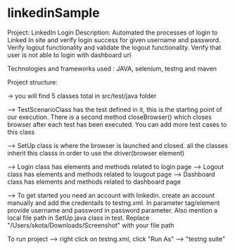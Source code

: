 # linkedinSample

Project: LinkedIn Login
Description: Automated the processes of login to Linked In site and verify login success for given username and password. Verify logout functionality and validate the logout functionality. Verify that user is not able to login with dashboard url

Technologies and frameworks used : JAVA, selenium, testng and maven

Project structure:

-> you will find 5 classes total in src/test/java folder

--> TestScenarioClass has the test defined in it, this is the starting point of our execution. There is a second method closeBrowser() which closes browser after each test has been executed. You can add more test cases to this class

--> SetUp class is where the browser is launched and closed. all the classes inherit this classs in order to use the driver(browser element)

--> Login class has elements and methods related to login page
--> Logout class has elements and methods related to lougout page
--> Dashboard class has elements and methods related to dashboard page

--> To get started you need an account with linkedin. create an account manually and add the credentails to testng.xml. In parameter tag/element provide username and password in password parameter. Also mention a local file path in SetUp.java class in test. Replace "/Users/skota/Downloads/Screenshot" with your file path


To run project 
--> right click on testng.xml, click "Run As" --> "testng suite"


